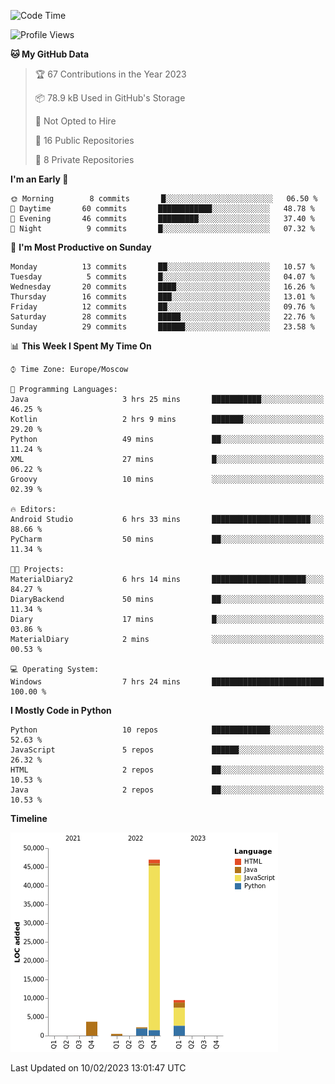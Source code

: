<!--START_SECTION:waka-->
![Code Time](http://img.shields.io/badge/Code%20Time-21%20hrs%2039%20mins-blue)

![Profile Views](http://img.shields.io/badge/Profile%20Views-73-blue)

**🐱 My GitHub Data** 

> 🏆 67 Contributions in the Year 2023
 > 
> 📦 78.9 kB Used in GitHub's Storage 
 > 
> 🚫 Not Opted to Hire
 > 
> 📜 16 Public Repositories 
 > 
> 🔑 8 Private Repositories  
 > 
**I'm an Early 🐤** 

```text
🌞 Morning        8 commits       █░░░░░░░░░░░░░░░░░░░░░░░░   06.50 % 
🌆 Daytime       60 commits       ████████████░░░░░░░░░░░░░   48.78 % 
🌃 Evening       46 commits       █████████░░░░░░░░░░░░░░░░   37.40 % 
🌙 Night          9 commits       █░░░░░░░░░░░░░░░░░░░░░░░░   07.32 % 

```
📅 **I'm Most Productive on Sunday** 

```text
Monday          13 commits       ██░░░░░░░░░░░░░░░░░░░░░░░   10.57 % 
Tuesday          5 commits       █░░░░░░░░░░░░░░░░░░░░░░░░   04.07 % 
Wednesday       20 commits       ████░░░░░░░░░░░░░░░░░░░░░   16.26 % 
Thursday        16 commits       ███░░░░░░░░░░░░░░░░░░░░░░   13.01 % 
Friday          12 commits       ██░░░░░░░░░░░░░░░░░░░░░░░   09.76 % 
Saturday        28 commits       █████░░░░░░░░░░░░░░░░░░░░   22.76 % 
Sunday          29 commits       ██████░░░░░░░░░░░░░░░░░░░   23.58 % 

```


📊 **This Week I Spent My Time On** 

```text
⌚︎ Time Zone: Europe/Moscow

💬 Programming Languages: 
Java                     3 hrs 25 mins       ███████████░░░░░░░░░░░░░░   46.25 % 
Kotlin                   2 hrs 9 mins        ███████░░░░░░░░░░░░░░░░░░   29.20 % 
Python                   49 mins             ██░░░░░░░░░░░░░░░░░░░░░░░   11.24 % 
XML                      27 mins             █░░░░░░░░░░░░░░░░░░░░░░░░   06.22 % 
Groovy                   10 mins             ░░░░░░░░░░░░░░░░░░░░░░░░░   02.39 % 

🔥 Editors: 
Android Studio           6 hrs 33 mins       ██████████████████████░░░   88.66 % 
PyCharm                  50 mins             ██░░░░░░░░░░░░░░░░░░░░░░░   11.34 % 

🐱‍💻 Projects: 
MaterialDiary2           6 hrs 14 mins       █████████████████████░░░░   84.27 % 
DiaryBackend             50 mins             ██░░░░░░░░░░░░░░░░░░░░░░░   11.34 % 
Diary                    17 mins             █░░░░░░░░░░░░░░░░░░░░░░░░   03.86 % 
MaterialDiary            2 mins              ░░░░░░░░░░░░░░░░░░░░░░░░░   00.53 % 

💻 Operating System: 
Windows                  7 hrs 24 mins       █████████████████████████   100.00 % 

```

**I Mostly Code in Python** 

```text
Python                   10 repos            █████████████░░░░░░░░░░░░   52.63 % 
JavaScript               5 repos             ██████░░░░░░░░░░░░░░░░░░░   26.32 % 
HTML                     2 repos             ██░░░░░░░░░░░░░░░░░░░░░░░   10.53 % 
Java                     2 repos             ██░░░░░░░░░░░░░░░░░░░░░░░   10.53 % 

```


**Timeline**

![Chart not found](https://raw.githubusercontent.com/Adlemex/Adlemex/main/charts/bar_graph.png) 


 Last Updated on 10/02/2023 13:01:47 UTC
<!--END_SECTION:waka-->
